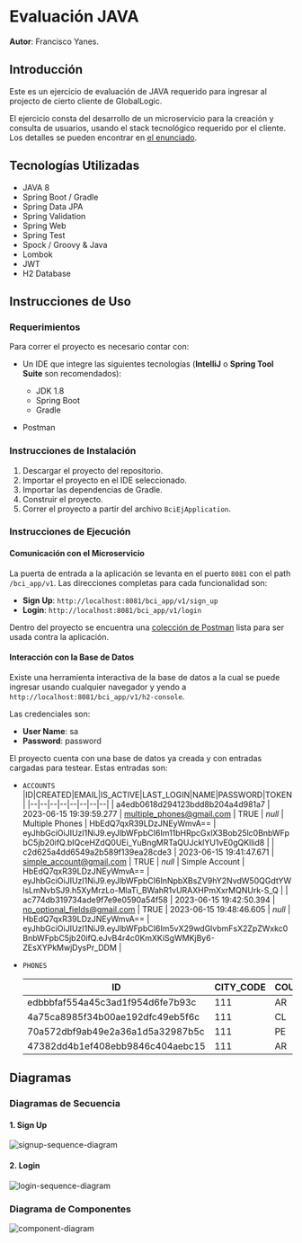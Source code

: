 # Evaluación JAVA

**Autor**: Francisco Yanes.

## Introducción

Este es un ejercicio de evaluación de JAVA requerido para ingresar al projecto de cierto cliente de GlobalLogic.

El ejercicio consta del desarrollo de un microservicio para la creación y consulta de usuarios, usando el stack tecnológico requerido por el cliente. Los detalles se pueden encontrar en [el enunciado](project-presentation/enunciado-ejercicio.pdf).

## Tecnologías Utilizadas

- JAVA 8
- Spring Boot / Gradle
- Spring Data JPA
- Spring Validation
- Spring Web
- Spring Test
- Spock / Groovy & Java
- Lombok
- JWT
- H2 Database

## Instrucciones de Uso

### Requerimientos

Para correr el proyecto es necesario contar con:

- Un IDE que integre las siguientes tecnologías (**IntelliJ** o **Spring Tool Suite** son recomendados):
  - JDK 1.8
  - Spring Boot
  - Gradle

- Postman

### Instrucciones de Instalación

1. Descargar el proyecto del repositorio.
2. Importar el proyecto en el IDE seleccionado.
3. Importar las dependencias de Gradle.
4. Construir el proyecto.
5. Correr el proyecto a partir del archivo `BciEjApplication`.

### Instrucciones de Ejecución

#### Comunicación con el Microservicio

La puerta de entrada a la aplicación se levanta en el puerto `8081` con el path `/bci_app/v1`. Las direcciones completas para cada funcionalidad son:

- **Sign Up**: `http://localhost:8081/bci_app/v1/sign_up`
- **Login**: `http://localhost:8081/bci_app/v1/login`

Dentro del proyecto se encuentra una [colección de Postman](TODO) lista para ser usada contra la aplicación.

#### Interacción con la Base de Datos

Existe una herramienta interactiva de la base de datos a la cual se puede ingresar usando cualquier navegador y yendo a `http://localhost:8081/bci_app/v1/h2-console`.

Las credenciales son:

- **User Name**: sa
- **Password**: password

El proyecto cuenta con una base de datos ya creada y con entradas cargadas para testear. Estas entradas son:

- `ACCOUNTS`
  |ID|CREATED|EMAIL|IS_ACTIVE|LAST_LOGIN|NAME|PASSWORD|TOKEN|
  |--|--|--|--|--|--|--|--|
  | a4edb0618d294123bdd8b204a4d981a7 | 2023-06-15 19:39:59.277 | multiple_phones@gmail.com    | TRUE      | *null*                  | Multiple Phones | HbEdQ7qxR39LDzJNEyWmvA== | eyJhbGciOiJIUzI1NiJ9.eyJlbWFpbCI6Im11bHRpcGxlX3Bob25lc0BnbWFpbC5jb20ifQ.bIQceHZdQ0UEi_YuBngMRTaQUJcklYU1vE0gQKllid8 |
  | c2d625a4dd6549a2b589f139ea28cde3 | 2023-06-15 19:41:47.671 | simple_account@gmail.com     | TRUE      | *null*                  | Simple Account  | HbEdQ7qxR39LDzJNEyWmvA== | eyJhbGciOiJIUzI1NiJ9.eyJlbWFpbCI6InNpbXBsZV9hY2NvdW50QGdtYWlsLmNvbSJ9.h5XyMrzLo-MlaTi_BWahR1vURAXHPmXxrMQNUrk-S_Q |
  | ac774db319734ade9f7e9e0590a54f58 | 2023-06-15 19:42:50.394 | no_optional_fields@gmail.com | TRUE      | 2023-06-15 19:48:46.605 | *null*          | HbEdQ7qxR39LDzJNEyWmvA== | eyJhbGciOiJIUzI1NiJ9.eyJlbWFpbCI6Im5vX29wdGlvbmFsX2ZpZWxkc0BnbWFpbC5jb20ifQ.eJvB4r4c0KmXKiSgWMKjBy6-ZEsXYPkMwjDysPr_DDM |

- `PHONES`

  | ID                               | CITY_CODE | COUNTRY_CODE | NUMBER     | ACCOUNT_ID                       |
  | -------------------------------- | --------- | ------------ | ---------- | -------------------------------- |
  | edbbbfaf554a45c3ad1f954d6fe7b93c | 111       | AR           | 1111111111 | a4edb0618d294123bdd8b204a4d981a7 |
  | 4a75ca8985f34b00ae192dfc49eb5f6c | 111       | CL           | 2222222222 | a4edb0618d294123bdd8b204a4d981a7 |
  | 70a572dbf9ab49e2a36a1d5a32987b5c | 111       | PE           | 3333333333 | a4edb0618d294123bdd8b204a4d981a7 |
  | 47382dd4b1ef408ebb9846c404aebc15 | 111       | AR           | 1111111111 | c2d625a4dd6549a2b589f139ea28cde3 |

## Diagramas

### Diagramas de Secuencia

#### 1. Sign Up

![signup-sequence-diagram](.assets.README/signup-sequence-diagram.png)

#### 2. Login

![login-sequence-diagram](.assets.README/login-sequence-diagram.png)

### Diagrama de Componentes

![component-diagram](.assets.README/component-diagram.png)
